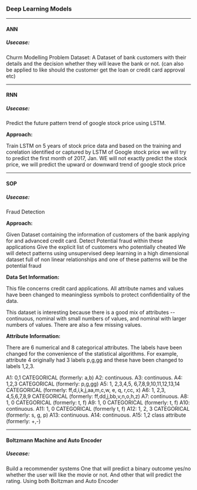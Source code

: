 ### Deep Learning Models
----------------------------------------

#### ANN

##### Usecase:
Churm Modelling Problem
Dataset:
A Dataset of bank customers with their details and the decision whether they will leave the bank or not.
(can also be applied to like should the customer get the loan or credit card approval etc)

---------------------------------------------
#### RNN

##### Usecase:

Predict the future pattern trend of google stock price using LSTM.

**Approach:**

Train LSTM on 5 years of stock price data and based on the training and corelation identified or captured by LSTM of Google stock price we will try to predict the first month of 2017, Jan.
WE will not exactly predict the stock price, we will predict the upward or downward trend of google stock price


--------------------------------------------

#### SOP

##### Usecase: 

Fraud Detection

**Approach:**

Given Dataset containing the information of customers of the bank applying for and advanced credit card.
Detect Potential fraud within these applications
Give the explicit list of customers who potentially cheated
We will detect patterns using unsupervised deep learning in a high dimensional dataset full of non linear relationships
and one of these patterns will be the potential fraud

**Data Set Information:**

This file concerns credit card applications. All attribute names and values have been changed to meaningless symbols to protect confidentiality of the data.

This dataset is interesting because there is a good mix of attributes -- continuous, nominal with small numbers of values, and nominal with larger numbers of values. There are also a few missing values.

**Attribute Information:**

There are 6 numerical and 8 categorical attributes. The labels have been changed for the convenience of the statistical algorithms. For example, attribute 4 originally had 3 labels p,g,gg and these have been changed to labels 1,2,3.

A1: 0,1 CATEGORICAL (formerly: a,b)
A2: continuous.
A3: continuous.
A4: 1,2,3 CATEGORICAL (formerly: p,g,gg)
A5: 1, 2,3,4,5, 6,7,8,9,10,11,12,13,14 CATEGORICAL (formerly: ff,d,i,k,j,aa,m,c,w, e, q, r,cc, x)
A6: 1, 2,3, 4,5,6,7,8,9 CATEGORICAL (formerly: ff,dd,j,bb,v,n,o,h,z)
A7: continuous.
A8: 1, 0 CATEGORICAL (formerly: t, f)
A9: 1, 0 CATEGORICAL (formerly: t, f)
A10: continuous.
A11: 1, 0 CATEGORICAL (formerly t, f)
A12: 1, 2, 3 CATEGORICAL (formerly: s, g, p)
A13: continuous.
A14: continuous.
A15: 1,2 class attribute (formerly: +,-)


---------------------------------------------------

#### Boltzmann Machine and Auto Encoder

##### Usecase:
 
Build a  recommender systems
One that will predict a binary outcome yes/no whether the user will like the movie or not.
And other that will predict the rating.
Using both Boltzman and Auto Encoder
